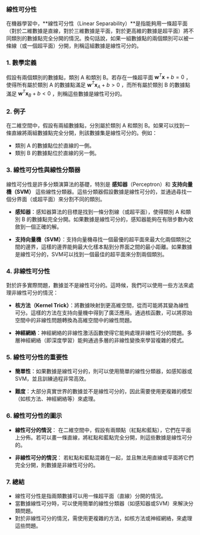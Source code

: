 ### 線性可分性

在機器學習中，**線性可分性（Linear Separability）**是指能夠用一條超平面（對於二維數據是直線，對於三維數據是平面，對於更高維的數據是超平面）將不同類別的數據點完全分開的情況。換句話說，如果一組數據點的兩個類別可以被一條線（或一個超平面）分開，則稱這組數據是線性可分的。

### 1. **數學定義**
假設有兩個類別的數據點，類別 A 和類別 B。若存在一條超平面  $\mathbf{w}^T \mathbf{x} + b = 0$ ，使得所有屬於類別 A 的數據點滿足  $\mathbf{w}^T \mathbf{x}_A + b > 0$ ，而所有屬於類別 B 的數據點滿足  $\mathbf{w}^T \mathbf{x}_B + b < 0$ ，則稱這些數據是線性可分的。

### 2. **例子**
在二維空間中，假設有兩組數據點，分別屬於類別 A 和類別 B。如果可以找到一條直線將兩組數據點完全分開，則該數據集是線性可分的。例如：

- 類別 A 的數據點位於直線的一側。
- 類別 B 的數據點位於直線的另一側。

### 3. **線性可分性與線性分類器**
線性可分性是許多分類演算法的基礎，特別是 **感知器**（Perceptron）和 **支持向量機（SVM）** 這些線性分類器。這些分類器假設數據是線性可分的，並通過尋找一個分界面（或超平面）來分割不同的類別。

- **感知器**：感知器算法的目標是找到一條分割線（或超平面），使得類別 A 和類別 B 的數據點完全分開。如果數據是線性可分的，感知器能夠在有限步數內收斂到一個正確的解。
  
- **支持向量機（SVM）**：支持向量機尋找一個最優的超平面來最大化兩個類別之間的邊界，這樣的邊界能夠最大化樣本點到分界面之間的最小距離。如果數據是線性可分的，SVM可以找到一個最佳的超平面來分割兩個類別。

### 4. **非線性可分性**
對於許多實際問題，數據並不是線性可分的。這時候，我們可以使用一些方法來處理非線性可分的情況：

- **核方法（Kernel Trick）**：將數據映射到更高維空間，從而可能將其變為線性可分。這樣的方法在支持向量機中得到了廣泛應用。通過核函數，可以將原始空間中的非線性問題轉換為高維空間中的線性問題。

- **神經網絡**：神經網絡的非線性激活函數使得它能夠處理非線性可分的問題。多層神經網絡（即深度學習）能夠通過多層的非線性變換來學習複雜的模式。

### 5. **線性可分性的重要性**
- **簡單性**：如果數據是線性可分的，則可以使用簡單的線性分類器，如感知器或SVM，並且訓練過程非常高效。
  
- **難度**：大部分真實世界的數據並不是線性可分的，因此需要使用更複雜的模型（如核方法、神經網絡等）來處理。

### 6. **線性可分性的圖示**
- **線性可分的情況**：
  在二維空間中，假設有兩類點（紅點和藍點），它們在平面上分佈。若可以畫一條直線，將紅點和藍點完全分開，則這些數據是線性可分的。

- **非線性可分的情況**：
  若紅點和藍點混雜在一起，並且無法用直線或平面將它們完全分開，則數據是非線性可分的。

### 7. **總結**
- 線性可分性是指兩類數據可以用一條超平面（直線）分開的情況。
- 當數據線性可分時，可以使用簡單的線性分類器（如感知器或SVM）來解決分類問題。
- 對於非線性可分的情況，需使用更複雜的方法，如核方法或神經網絡，來處理這些問題。